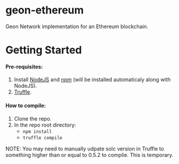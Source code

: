 # geon-ethereum
Geon Network implementation for an Ethereum blockchain.

# Getting Started
#### Pre-requisites:
1. Install [NodeJS](https://nodejs.org) and [npm](https://www.npmjs.com) (will be installed automaticaly along with NodeJS).
2. [Truffle](https://truffleframework.com).

#### How to compile:
1. Clone the repo.
2. In the repo root directory:
    - `npm install`
    - `truffle compile`

NOTE: You may need to manually udpate solc version in Truffle to something higher than or equal to 0.5.2 to complie. This is temporary.
